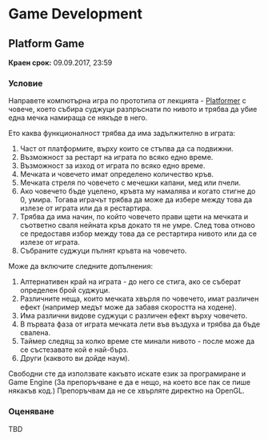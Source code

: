 # Game Development

## Platform Game

**Краен срок:** 09.09.2017, 23:59

### Условие

Направете компютърна игра по прототипа от лекцията - [Platformer](https://en.wikipedia.org/wiki/Platform_game) с човече, което събира суджуци разпръснати по нивото и трябва да убие една мечка намираща се някъде в него.

Ето каква функционалност трябва да има задължително в играта:
1. Част от платформите, върху които се стъпва да са подвижни.
2. Възможност за рестарт на играта по всяко едно време.
3. Възможност за изход от играта по всяко едно време.
4. Мечката и човечето имат определено количество кръв.
5. Мечката стреля по човечето с мечешки капани, мед или пчели.
6. Ако човечето бъде уцелено, кръвта му намалява и когато стигне до 0, умира. Тогава играчът трябва да може да избере между това да излезе от играта или да я рестартира.
7. Трябва да има начин, по който човечето прави щети на мечката и съответно сваля нейната кръв докато тя не умре. След това отново се предоставя избор между това да се рестартира нивото или да се излезе от играта.
8. Събраните суджуци пълнят кръвта на човечето.

Може да включите следните допълнения:
1. Алтернативен край на играта - до него се стига, ако се съберат определен брой суджуци.
2. Различните неща, които мечката хвърля по човечето, имат различен ефект (например медът може да забавя скоростта на ходене).
3. Има различни видове суджуци с различен ефект върху човечето.
4. В първата фаза от играта мечката лети във въздуха и трябва да бъде свалена.
5. Таймер следящ за колко време сте минали нивото - после може да се състезавате кой е най-бърз.
6. Други (каквото ви дойде наум).

Свободни сте да използвате какъвто искате език за програмиране и Game Engine (За препоръчване е да е нещо, на което все пак се пише някакъв код.)
Препоръчвам да не се хвърляте директно на OpenGL.

### Оценяване

TBD
